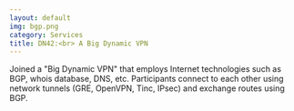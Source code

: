 ```yaml
---
layout: default
img: bgp.png
category: Services
title: DN42:<br> A Big Dynamic VPN
---
```

Joined a "Big Dynamic VPN" that employs Internet technologies such as BGP, whois database, DNS, etc.  Participants connect to each other using network tunnels (GRE, OpenVPN, Tinc, IPsec) and exchange routes using BGP.
